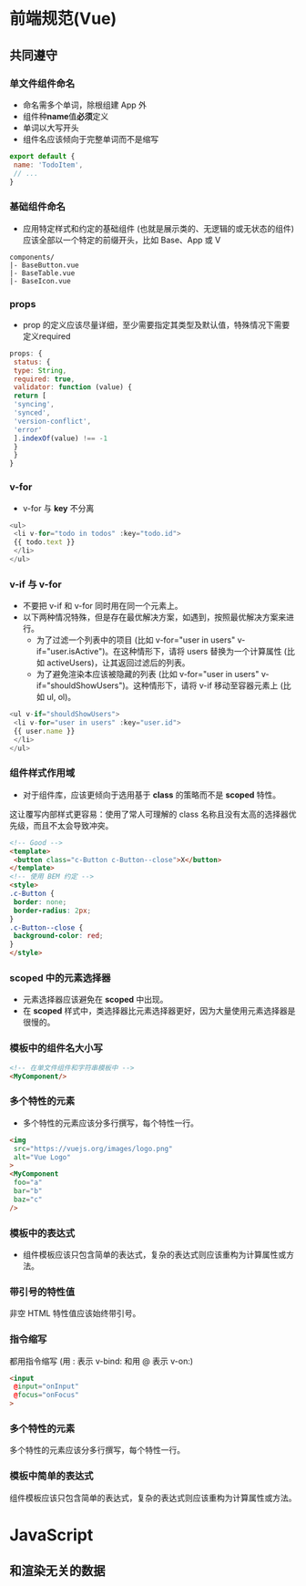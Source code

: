 # 前端规范(Vue)

## 共同遵守

### 单文件组件命名

- 命名需多个单词，除根组建 App 外
- 组件种**name**值**必须**定义
- 单词以大写开头
- 组件名应该倾向于完整单词而不是缩写

``` javascript
export default {
 name: 'TodoItem',
 // ...
}
```

### 基础组件命名

- 应用特定样式和约定的基础组件 (也就是展示类的、无逻辑的或无状态的组件) 应该全部以一个特定的前缀开头，比如 Base、App 或 V

``` text
components/
|- BaseButton.vue
|- BaseTable.vue
|- BaseIcon.vue
```

### props

- prop 的定义应该尽量详细，至少需要指定其类型及默认值，特殊情况下需要定义required

``` javascript
props: {
 status: {
 type: String,
 required: true,
 validator: function (value) {
 return [
 'syncing',
 'synced',
 'version-conflict',
 'error'
 ].indexOf(value) !== -1
 }
 }
}
```

### v-for

- v-for 与 **key** 不分离

``` javascript
<ul>
 <li v-for="todo in todos" :key="todo.id">
 {{ todo.text }}
 </li>
</ul>
```

###  v-if 与 v-for

- 不要把 v-if 和 v-for 同时用在同一个元素上。
- 以下两种情况特殊，但是存在最优解决方案，如遇到，按照最优解决方案来进行。
  - 为了过滤一个列表中的项目 (比如 v-for="user in users" v-if="user.isActive")。在这种情形下，请将 users 替换为一个计算属性 (比如 activeUsers)，让其返回过滤后的列表。
  - 为了避免渲染本应该被隐藏的列表 (比如 v-for="user in users" v-if="shouldShowUsers")。这种情形下，请将 v-if 移动至容器元素上 (比如 ul, ol)。

``` javascript
<ul v-if="shouldShowUsers">
 <li v-for="user in users" :key="user.id">
 {{ user.name }}
 </li>
</ul>
```

### 组件样式作用域

- 对于组件库，应该更倾向于选用基于 **class** 的策略而不是 **scoped** 特性。

这让覆写内部样式更容易：使用了常人可理解的 class 名称且没有太高的选择器优先级，而且不太会导致冲突。

``` HTML
<!-- Good -->
<template>
 <button class="c-Button c-Button--close">X</button>
</template>
<!-- 使用 BEM 约定 -->
<style>
.c-Button {
 border: none;
 border-radius: 2px;
}
.c-Button--close {
 background-color: red;
}
</style>
```

### scoped 中的元素选择器

- 元素选择器应该避免在 **scoped** 中出现。
- 在 **scoped** 样式中，类选择器比元素选择器更好，因为大量使用元素选择器是很慢的。


### 模板中的组件名大小写

``` HTML
<!-- 在单文件组件和字符串模板中 -->
<MyComponent/>
```

### 多个特性的元素

- 多个特性的元素应该分多行撰写，每个特性一行。

``` HTML
<img
 src="https://vuejs.org/images/logo.png"
 alt="Vue Logo"
>
<MyComponent
 foo="a"
 bar="b"
 baz="c"
/>
```

### 模板中的表达式

- 组件模板应该只包含简单的表达式，复杂的表达式则应该重构为计算属性或方法。

### 带引号的特性值

非空 HTML 特性值应该始终带引号。

### 指令缩写

都用指令缩写 (用 : 表示 v-bind: 和用 @ 表示 v-on:)

``` HTML
<input
 @input="onInput"
 @focus="onFocus"
>
```

### 多个特性的元素

多个特性的元素应该分多行撰写，每个特性一行。

### 模板中简单的表达式

组件模板应该只包含简单的表达式，复杂的表达式则应该重构为计算属性或方法。


# JavaScript

## 和渲染无关的数据
